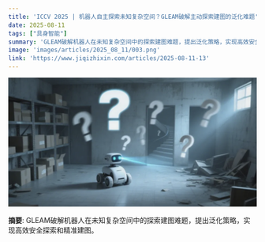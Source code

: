 ```yaml
---
title: 'ICCV 2025 | 机器人自主探索未知复杂空间？GLEAM破解主动探索建图的泛化难题'
date: 2025-08-11
tags: ["具身智能"]
summary: 'GLEAM破解机器人在未知复杂空间中的探索建图难题，提出泛化策略，实现高效安全探索和精准建图。'
image: 'images/articles/2025_08_11/003.png'
link: 'https://www.jiqizhixin.com/articles/2025-08-11-13'
---
```

![ICCV 2025 | 机器人自主探索未知复杂空间？GLEAM破解主动探索建图的泛化难题](images/articles/2025_08_11/003.png)

**摘要**: GLEAM破解机器人在未知复杂空间中的探索建图难题，提出泛化策略，实现高效安全探索和精准建图。
